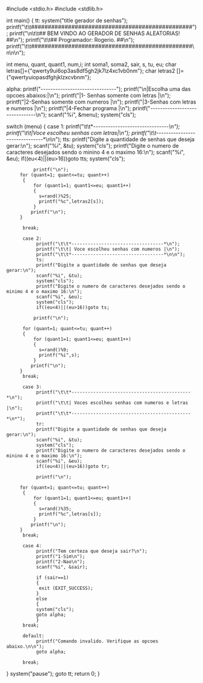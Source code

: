 
 #include <stdio.h>
 #include <stdlib.h>

 int main()
 {
   tt:
   system("title gerador de senhas");
   printf("\t\t################################################");
   printf("\n\t\t## BEM VINDO AO GERADOR DE SENHAS ALEATORIAS! ##\n");
   printf("\t\t## Programador: Rogerio.   ##\n");
   printf("\t\t################################################\n\n\n");

   int menu, quant, quant1, num,i;
   int soma1, soma2, sair, s, tu, eu;
   char letras[]={"qwerty9ui6op3as8df5gh2jk7lz4xc1vb0nm"};
   char letras2 []={"qwertyuiopasdfghjklzxcvbnm"};


   alpha:
   printf("-------------------------------");
   printf("\n|Escolha uma das opcoes abaixos:|\n");
   printf("|1- Senhas somente com letras   |\n");
   printf("|2-Senhas somente com numeros   |\n");
   printf("|3-Senhas com letras e numeros  |\n");
   printf("|4-Fechar programa              |\n");
   printf("*-------------------------------*\n");
   scanf("%i", &menu);
   system("cls");

   switch (menu)
   {
          case 1:
               printf("\t\t*-------------------------------*\n");
               printf("\t\t|Voce escolheu senhas com letras|\n");
               printf("\t\t*-------------------------------*\n\n");
               tts:
               printf("Digite a quantidade de senhas que deseja gerar:\n");
               scanf("%i", &tu);
               system("cls");
               printf("Digite o numero de caracteres desejados sendo o minino 4 e o maximo 16:\n");
               scanf("%i", &eu);
               if((eu<4)||(eu>16))goto tts;
              system("cls");

              printf("\n");
         for (quant=1; quant<=tu; quant++)
          {
              for (quant1=1; quant1<=eu; quant1++)
              {
                s=rand()%25;
                printf("%c",letras2[s]);
              }
             printf("\n");
         }

          break;

          case 2:
               printf("\t\t*----------------------------------*\n");
               printf("\t\t| Voce escolheu senhas com numeros |\n");
               printf("\t\t*----------------------------------*\n\n");
               ts:
               printf("Digite a quantidade de senhas que deseja gerar:\n");
               scanf("%i", &tu);
               system("cls");
               printf("Digite o numero de caracteres desejados sendo o minimo 4 e o maximo 16:\n");
               scanf("%i", &eu);
               system("cls");
               if((eu<4)||(eu>16))goto ts;

              printf("\n");

          for (quant=1; quant<=tu; quant++)
          {
              for (quant1=1; quant1<=eu; quant1++)
              {
                s=rand()%9;
                printf("%i",s);
              }
             printf("\n");
         }
          break;

          case 3:
               printf("\t\t*--------------------------------------------*\n");
               printf("\t\t| Voces escolheu senhas com numeros e letras |\n");
               printf("\t\t*--------------------------------------------*\n*");
               tr:
               printf("Digite a quantidade de senhas que deseja gerar:\n");
               scanf("%i", &tu);
               system("cls");
               printf("Digite o numero de caracteres desejados sendo o minino 4 e o maximo 16:\n");
               scanf("%i", &eu);
               if((eu<4)||(eu>16))goto tr;

               printf("\n");

         for (quant=1; quant<=tu; quant++)
          {
              for (quant1=1; quant1<=eu; quant1++)
              {
                s=rand()%35;
                printf("%c",letras[s]);
              }
             printf("\n");
         }
          break;

          case 4:
               printf("Tem certeza que deseja sair?\n");
               printf("1-Sim\n");
               printf("2-Nao\n");
               scanf("%i", &sair);

               if (sair==1)
               {
                exit (EXIT_SUCCESS);
               }
               else
               {
               system("cls");
               goto alpha;
               }
          break;

          default:
               printf("Comando invalido. Verifique as opcoes abaixo.\n\n");
               goto alpha;

          break;

   }
  system("pause");
  goto tt;
  return 0;
 }
